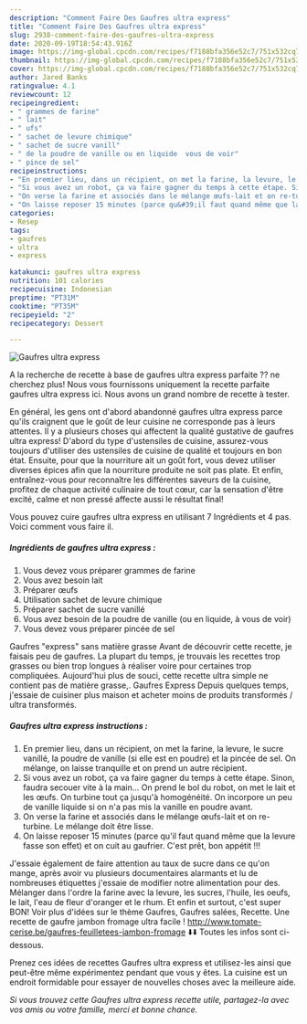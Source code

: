 ```yaml
---
description: "Comment Faire Des Gaufres ultra express"
title: "Comment Faire Des Gaufres ultra express"
slug: 2938-comment-faire-des-gaufres-ultra-express
date: 2020-09-19T18:54:43.916Z
image: https://img-global.cpcdn.com/recipes/f7188bfa356e52c7/751x532cq70/gaufres-ultra-express-photo-principale-de-la-recette.jpg
thumbnail: https://img-global.cpcdn.com/recipes/f7188bfa356e52c7/751x532cq70/gaufres-ultra-express-photo-principale-de-la-recette.jpg
cover: https://img-global.cpcdn.com/recipes/f7188bfa356e52c7/751x532cq70/gaufres-ultra-express-photo-principale-de-la-recette.jpg
author: Jared Banks
ratingvalue: 4.1
reviewcount: 12
recipeingredient:
- " grammes de farine"
- " lait"
- " ufs"
- " sachet de levure chimique"
- " sachet de sucre vanill"
- " de la poudre de vanille ou en liquide  vous de voir"
- " pince de sel"
recipeinstructions:
- "En premier lieu, dans un récipient, on met la farine, la levure, le sucre vanillé, la poudre de vanille (si elle est en poudre) et la pincée de sel. On mélange, on laisse tranquille et on prend un autre récipient."
- "Si vous avez un robot, ça va faire gagner du temps à cette étape. Sinon, faudra secouer vite à la main... On prend le bol du robot, on met le lait et les œufs. On turbine tout ça jusqu&#39;à homogénéité. On incorpore un peu de vanille liquide si on n&#39;a pas mis la vanille en poudre avant."
- "On verse la farine et associés dans le mélange œufs-lait et on re-turbine. Le mélange doit être lisse."
- "On laisse reposer 15 minutes (parce qu&#39;il faut quand même que la levure fasse son effet) et on cuit au gaufrier. C&#39;est prêt, bon appétit !!!"
categories:
- Resep
tags:
- gaufres
- ultra
- express

katakunci: gaufres ultra express 
nutrition: 101 calories
recipecuisine: Indonesian
preptime: "PT31M"
cooktime: "PT35M"
recipeyield: "2"
recipecategory: Dessert

---
```



![Gaufres ultra express](https://img-global.cpcdn.com/recipes/f7188bfa356e52c7/751x532cq70/gaufres-ultra-express-photo-principale-de-la-recette.jpg)

A la recherche de recette à base de gaufres ultra express parfaite ?? ne cherchez plus! Nous vous fournissons uniquement la recette parfaite gaufres ultra express ici. Nous avons un grand nombre de recette à tester.

En général, les gens ont d'abord abandonné gaufres ultra express parce qu'ils craignent que le goût de leur cuisine ne corresponde pas à leurs attentes. Il y a plusieurs choses qui affectent la qualité gustative de gaufres ultra express! D'abord du type d'ustensiles de cuisine, assurez-vous toujours d'utiliser des ustensiles de cuisine de qualité et toujours en bon état. Ensuite, pour que la nourriture ait un goût fort, vous devez utiliser diverses épices afin que la nourriture produite ne soit pas plate. Et enfin, entraînez-vous pour reconnaître les différentes saveurs de la cuisine, profitez de chaque activité culinaire de tout cœur, car la sensation d'être excité, calme et non pressé affecte aussi le résultat final!

<!--inarticleads1-->

Vous pouvez cuire gaufres ultra express en utilisant 7 Ingrédients et 4 pas. Voici comment vous faire il.

##### Ingrédients de gaufres ultra express :

1. Vous devez vous préparer  grammes de farine
1. Vous avez besoin  lait
1. Préparer  œufs
1. Utilisation  sachet de levure chimique
1. Préparer  sachet de sucre vanillé
1. Vous avez besoin  de la poudre de vanille (ou en liquide, à vous de voir)
1. Vous devez vous préparer  pincée de sel


Gaufres &#34;express&#34; sans matière grasse Avant de découvrir cette recette, je faisais peu de gaufres. La plupart du temps, je trouvais les recettes trop grasses ou bien trop longues à réaliser voire pour certaines trop compliquées. Aujourd&#39;hui plus de souci, cette recette ultra simple ne contient pas de matière grasse,. Gaufres Express Depuis quelques temps, j&#39;essaie de cuisiner plus maison et acheter moins de produits transformés / ultra transformés. 

<!--inarticleads2-->

##### Gaufres ultra express instructions :

1. En premier lieu, dans un récipient, on met la farine, la levure, le sucre vanillé, la poudre de vanille (si elle est en poudre) et la pincée de sel. On mélange, on laisse tranquille et on prend un autre récipient.
1. Si vous avez un robot, ça va faire gagner du temps à cette étape. Sinon, faudra secouer vite à la main... On prend le bol du robot, on met le lait et les œufs. On turbine tout ça jusqu&#39;à homogénéité. On incorpore un peu de vanille liquide si on n&#39;a pas mis la vanille en poudre avant.
1. On verse la farine et associés dans le mélange œufs-lait et on re-turbine. Le mélange doit être lisse.
1. On laisse reposer 15 minutes (parce qu&#39;il faut quand même que la levure fasse son effet) et on cuit au gaufrier. C&#39;est prêt, bon appétit !!!


J&#39;essaie également de faire attention au taux de sucre dans ce qu&#39;on mange, après avoir vu plusieurs documentaires alarmants et lu de nombreuses étiquettes j&#39;essaie de modifier notre alimentation pour des. Mélanger dans l&#39;ordre la farine avec la levure, les sucres, l&#39;huile, les oeufs, le lait, l&#39;eau de fleur d&#39;oranger et le rhum. Et enfin et surtout, c&#39;est super BON! Voir plus d&#39;idées sur le thème Gaufres, Gaufres salées, Recette. Une recette de gaufre jambon fromage ultra facile ! http://www.tomate-cerise.be/gaufres-feuilletees-jambon-fromage ⬇️⬇️ Toutes les infos sont ci-dessous. 

<!--inarticleads1-->

<p>
Prenez ces idées de recettes Gaufres ultra express et utilisez-les ainsi que peut-être même expérimentez pendant que vous y êtes. La cuisine est un endroit formidable pour essayer de nouvelles choses avec la meilleure aide.
</p>

<p>
<i>Si vous trouvez cette Gaufres ultra express recette utile, partagez-la avec vos amis ou votre famille, merci et bonne chance.</i>
</p>
